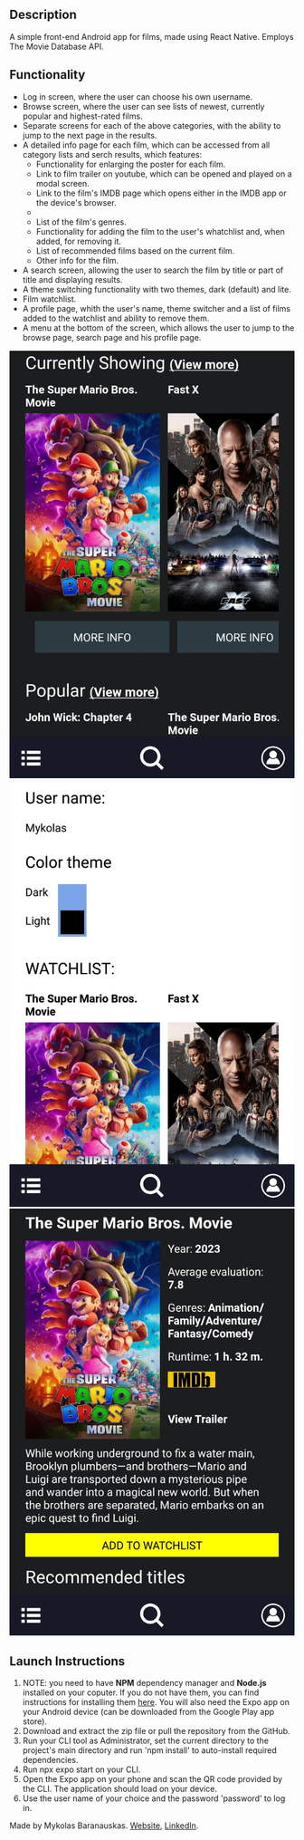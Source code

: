 <h2>Description</h2>
A simple front-end Android app for films, made using React Native. Employs The Movie Database API.
<h2>Functionality</h2>
<ul>
    <li>Log in screen, where the user can choose his own username.</li>
    <li>Browse screen, where the user can see lists of newest, currently popular and highest-rated films.</li>
    <li>Separate screens for each of the above categories, with the ability to jump to the next page in the results.</li>
    <li>A detailed info page for each film, which can be accessed from all category lists and serch results, which features:
        <ul>
            <li>Functionality for enlarging the poster for each film.</li>
            <li>Link to film trailer on youtube, which can be opened and played on a modal screen.</li>
            <li>Link to the film's IMDB page which opens either in the IMDB app or the device's browser.<li>
            <li>List of the film's genres.
            <li>Functionality for adding the film to the user's whatchlist and, when added, for removing it.</li>
            <li>List of recommended films based on the current film.</li>
            <li>Other info for the film.</li>
        </ul>
    </li>
    <li>A search screen, allowing the user to search the film by title or part of title and displaying results.</li>
    <li>A theme switching functionality with two themes, dark (default) and lite.
    <li>Film watchlist.</li>
    <li>A profile page, whith the user's name, theme switcher and a list of films added to the watchlist and ability to remove them.</li>
    <li>A menu at the bottom of the screen, which allows the user to jump to the browse page, search page and his profile page.</li>
</ul>
<img src="browse.jpg" alt="App screenshot">
<img src="profile.jpg" alt="App screenshot">
<img src="movieinfo.jpg" alt="App screenshot">
<h2>Launch Instructions</h2>
<ol>
    <li>NOTE: you need to have <strong>NPM</strong> dependency manager and <strong>Node.js</strong> installed on your coputer. If you do not have them, you can find instructions for installing them <a href="https://docs.npmjs.com/downloading-and-installing-node-js-and-npm" target = "_blank">here</a>. You will also need the Expo app on your Android device (can be downloaded from the Google Play app store).</li>
    <li>Download and extract the zip file or pull the repository from the GitHub.</li>
    <li>Run your CLI tool as Administrator, set the current directory to the project's main directory and run 'npm install' to auto-install required dependencies.</li>
    <li>Run npx expo start on your CLI.</li>
    <li>Open the Expo app on your phone and scan the QR code provided by the CLI. The application should load on your device.</li>
    <li>Use the user name of your choice and the password 'password' to log in.</li>
</ol>

Made by Mykolas Baranauskas. <a href="https://mykolasbar.github.io/my-website/" target="_blank">Website</a>, <a href="https://www.linkedin.com/in/mykolas-baranauskas-b3809b110/" target="_blank">LinkedIn</a>.